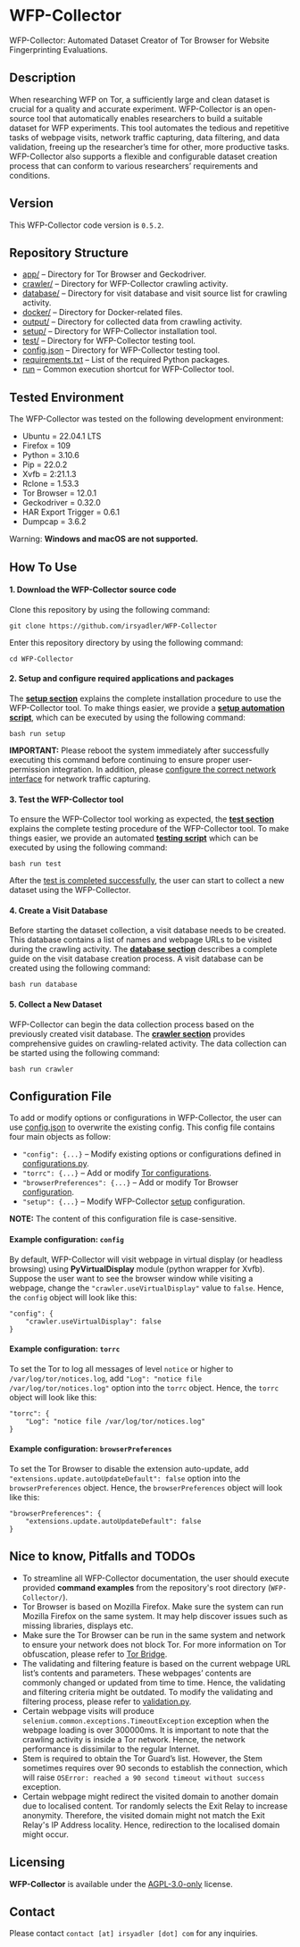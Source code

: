 # WFP-Collector
WFP-Collector: Automated Dataset Creator of Tor Browser for Website Fingerprinting Evaluations.


## Description
When researching WFP on Tor, a sufficiently large and clean dataset is crucial for a quality and accurate experiment. WFP-Collector is an open-source tool that automatically enables researchers to build a suitable dataset for WFP experiments. This tool automates the tedious and repetitive tasks of webpage visits, network traffic capturing, data filtering, and data validation, freeing up the researcher’s time for other, more productive tasks. WFP-Collector also supports a flexible and configurable dataset creation process that can conform to various researchers’ requirements and conditions.


## Version
This WFP-Collector code version is `0.5.2`.


## Repository Structure
* [app/](app/) – Directory for Tor Browser and Geckodriver.
* [crawler/](crawler/) – Directory for WFP-Collector crawling activity.
* [database/](database/) –  Directory for visit database and visit source list for crawling activity.
* [docker/](docker/) – Directory for Docker-related files.
* [output/](output/) – Directory for collected data from crawling activity.
* [setup/](setup/) – Directory for WFP-Collector installation tool.
* [test/](test/) – Directory for WFP-Collector testing tool.
* [config.json](config.json) – Directory for WFP-Collector testing tool.
* [requirements.txt](requirements.txt) – List of the required Python packages.
* [run](run) – Common execution shortcut for WFP-Collector tool.


## Tested Environment
The WFP-Collector was tested on the following development environment:
* Ubuntu = 22.04.1 LTS
* Firefox = 109
* Python = 3.10.6
* Pip = 22.0.2
* Xvfb = 2:21.1.3
* Rclone = 1.53.3
* Tor Browser = 12.0.1
* Geckodriver = 0.32.0
* HAR Export Trigger = 0.6.1
* Dumpcap = 3.6.2

Warning: **Windows and macOS are not supported.**


## How To Use
#### 1. Download the WFP-Collector source code
Clone this repository by using the following command:

```
git clone https://github.com/irsyadler/WFP-Collector
```

Enter this repository directory by using the following command:

```
cd WFP-Collector
```

#### 2. Setup and configure required applications and packages
The **[setup section](setup/)** explains the complete installation procedure to use the WFP-Collector tool. To make things easier, we provide a **[setup automation script](setup/setup)**, which can be executed by using the following command:

```
bash run setup
```

**IMPORTANT:** Please reboot the system immediately after successfully executing this command before continuing to ensure proper user-permission integration. In addition, please [configure the correct network interface](setup/README.md#configuring-network-interface) for network traffic capturing.

#### 3. Test the WFP-Collector tool
To ensure the WFP-Collector tool working as expected, the **[test section](test/)** explains the complete testing procedure of the WFP-Collector tool. To make things easier, we provide an automated **[testing script](test/test)** which can be executed by using the following command:

```
bash run test
```

After the [test is completed successfully](test/README.md#successful-test), the user can start to collect a new dataset using the WFP-Collector.

#### 4. Create a Visit Database
Before starting the dataset collection, a visit database needs to be created. This database contains a list of names and webpage URLs to be visited during the crawling activity. The **[database section](database/)** describes a complete guide on the visit database creation process. A visit database can be created using the following command:

```
bash run database
```

#### 5. Collect a New Dataset
WFP-Collector can begin the data collection process based on the previously created visit database. The **[crawler section](crawler/)** provides comprehensive guides on crawling-related activity. The data collection can be started using the following command:

```
bash run crawler
```


## Configuration File
To add or modify options or configurations in WFP-Collector, the user can use [config.json](config.json) to overwrite the existing config. This config file contains four main objects as follow:
* `"config": {...}` – Modify existing options or configurations defined in [configurations.py](crawler/configurations.py).
* `"torrc": {...}` – Add or modify [Tor configurations](https://2019.www.torproject.org/docs/tor-manual.html.en).
* `"browserPreferences": {...}` – Add or modify Tor Browser [configuration](https://support.mozilla.org/bm/questions/1358615).
* `"setup": {...}` – Modify WFP-Collector [setup](setup) configuration.

**NOTE:** The content of this configuration file is case-sensitive.

#### Example configuration: `config`
By default, WFP-Collector will visit webpage in virtual display (or headless browsing) using **PyVirtualDisplay** module (python wrapper for Xvfb). Suppose the user want to see the browser window while visiting a webpage, change the `"crawler.useVirtualDisplay"` value to `false`. Hence, the `config` object will look like this:

```
"config": {
    "crawler.useVirtualDisplay": false
}
```

#### Example configuration: `torrc`
To set the Tor to log all messages of level `notice` or higher to `/var/log/tor/notices.log`, add `"Log": "notice file /var/log/tor/notices.log"` option into the `torrc` object. Hence, the `torrc` object will look like this:

```
"torrc": {
    "Log": "notice file /var/log/tor/notices.log"
}
```

#### Example configuration: `browserPreferences`
To set the Tor Browser to disable the extension auto-update, add `"extensions.update.autoUpdateDefault": false` option into the `browserPreferences` object. Hence, the `browserPreferences` object will look like this:

```
"browserPreferences": {
    "extensions.update.autoUpdateDefault": false
}
```


## Nice to know, Pitfalls and TODOs
* To streamline all WFP-Collector documentation, the user should execute provided **command examples** from the repository's root directory (`WFP-Collector/`). 
* Tor Browser is based on Mozilla Firefox. Make sure the system can run Mozilla Firefox on the same system. It may help discover issues such as missing libraries, displays etc. 
* Make sure the Tor Browser can be run in the same system and network to ensure your network does not block Tor. For more information on Tor obfuscation, please refer to [Tor Bridge](https://bridges.torproject.org/).
* The validating and filtering feature is based on the current webpage URL list’s contents and parameters. These webpages’ contents are commonly changed or updated from time to time. Hence, the validating and filtering criteria might be outdated. To modify the validating and filtering process, please refer to [validation.py](crawler/validation.py).
* Certain webpage visits will produce `selenium.common.exceptions.TimeoutException` exception when the webpage loading is over 300000ms. It is important to note that the crawling activity is inside a Tor network. Hence, the network performance is dissimilar to the regular Internet.
* Stem is required to obtain the Tor Guard’s list. However, the Stem sometimes requires over 90 seconds to establish the connection, which will raise `OSError: reached a 90 second timeout without success` exception.
* Certain webpage might redirect the visited domain to another domain due to localised content. Tor randomly selects the Exit Relay to increase anonymity. Therefore, the visited domain might not match the Exit Relay's IP Address locality. Hence, redirection to the localised domain might occur.


## Licensing
**WFP-Collector** is available under the [AGPL-3.0-only](LICENSE) license.


## Contact
Please contact `contact [at] irsyadler [dot] com` for any inquiries.
